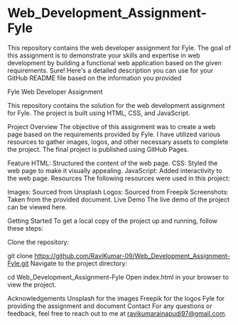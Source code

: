 # Web_Development_Assignment-Fyle
This repository contains the web developer assignment for Fyle. The goal of this assignment is to demonstrate your skills and expertise in web development by building a functional web application based on the given requirements. Sure! Here's a detailed description you can use for your GitHub README file based on the information you provided

Fyle Web Developer Assignment

This repository contains the solution for the web development assignment for Fyle. The project is built using HTML, CSS, and JavaScript.

Project Overview
The objective of this assignment was to create a web page based on the requirements provided by Fyle. I have utilized various resources to gather images, logos, and other necessary assets to complete the project. The final project is published using GitHub Pages.

Feature
HTML: Structured the content of the web page.
CSS: Styled the web page to make it visually appealing.
JavaScript: Added interactivity to the web page.
Resources
The following resources were used in this project:

Images: Sourced from Unsplash
Logos: Sourced from Freepik
Screenshots: Taken from the provided document.
Live Demo
The live demo of the project can be viewed here.

Getting Started
To get a local copy of the project up and running, follow these steps:

Clone the repository:

git clone https://github.com/RaviKumar-09/Web_Development_Assignment-Fyle.git
Navigate to the project directory:

cd Web_Development_Assignment-Fyle
Open index.html in your browser to view the project.

Acknowledgements
Unsplash for the images
Freepik for the logos
Fyle for providing the assignment and document
Contact
For any questions or feedback, feel free to reach out to me at ravikumarainapudi97@gmail.com.